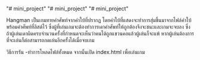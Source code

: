 "# mini_project" 
"# mini_project" 
"# mini_project" 

Hangman เป็นเกมทายคำศัพท์จากคำใบ้ที่ปรากฏ โดยคำใบ้ที่แสดงจะทำการสุ่มขึ้นมาจากไฟล์คำใบ้พร้อมคำศัพท์ที่ลิสต์ไว้ ซึ่งผู้ที่เล่นเกมจะต้องทำการเดาคำศัพท์ให้ถูกต้องจึงจะชนะและเกมจะจบลง ซึ่งถ้าผู้เล่นเดาผิดครบจำนวนครั้งที่กำหนดจะเห็นว่าคนได้ถูกแขวนคอแล้วผู้เล่นก็จะแพ้ หากผู้เล่นต้องการที่จะเล่นก็ต่อสามารถกดเล่นอีกครั้งได้เมื่อจบเกม

วิธีการรัน
-ทำการโหลดไฟล์ทั้งหมด จากนั้นเปิด index.html เพื่อเล่นเกม
